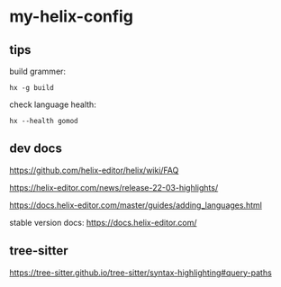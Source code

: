 # my-helix-config


## tips

build grammer:

```shell
hx -g build
```

check language health:

```shell
hx --health gomod
```

## dev docs

https://github.com/helix-editor/helix/wiki/FAQ

https://helix-editor.com/news/release-22-03-highlights/

https://docs.helix-editor.com/master/guides/adding_languages.html

stable version docs: https://docs.helix-editor.com/

## tree-sitter

https://tree-sitter.github.io/tree-sitter/syntax-highlighting#query-paths
